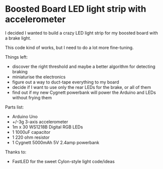 # Boosted Board LED light strip with accelerometer

I decided I wanted to build a crazy LED light strip for my boosted board with a brake light.

This code kind of works, but I need to do a lot more fine-tuning.

Things left:

- discover the right threshold and maybe a better algorithm for detecting braking
- miniaturise the electronics
- figure out a way to duct-tape everything to my board
- decide if I want to use only the rear LEDs for the brake, or all of them
- find out if my new Cygnett powerbank will power the Arduino and LEDs without frying them

Parts list:

- Arduino Uno
- +/-3g 3-axis accelerometer
- 1m x 30 WS1218B Digital RGB LEDs
- 1 1000uF capacitor
- 1 220 ohm resistor
- 1 Cygnett 5000mAh 5V 2.4amp powerbank

Thanks to:

- FastLED for the sweet Cylon-style light code/ideas
